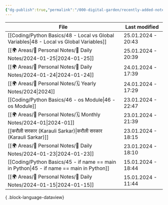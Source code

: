 ```yaml
---
{"dg-publish":true,"permalink":"/000-digital-garden/recently-added-notes/","dgPassFrontmatter":true,"noteIcon":"3","created":"2023-12-14T09:08:44.430+05:30","updated":"2023-12-14T09:12:52.432+05:30"}
---
```


| File                                                                                       | Last modified      |
| ------------------------------------------------------------------------------------------ | ------------------ |
| [[Coding/Python Basics/48 - Local vs Global Variables\|48 - Local vs Global Variables]] | 25.01.2024 - 20:43 |
| [[🌍 Areas/📧 Personal Notes/📓 Daily Notes/2024-01-25\|2024-01-25]]                    | 25.01.2024 - 20:39 |
| [[🌍 Areas/📧 Personal Notes/📓 Daily Notes/2024-01-24\|2024-01-24]]                    | 24.01.2024 - 17:39 |
| [[🌍 Areas/📧 Personal Notes/🗓 Yearly Notes/2024\|2024]]                               | 24.01.2024 - 17:29 |
| [[Coding/Python Basics/46 - os Module\|46 - os Module]]                                 | 23.01.2024 - 22:47 |
| [[🌍 Areas/📧 Personal Notes/🗓 Monthly Notes/2024-01\|2024-01]]                        | 23.01.2024 - 21:39 |
| [[करौली सरकार (Karauli Sarkar)\|करौली सरकार (Karauli Sarkar)]]                          | 23.01.2024 - 18:15 |
| [[🌍 Areas/📧 Personal Notes/📓 Daily Notes/2024-01-23\|2024-01-23]]                    | 23.01.2024 - 18:10 |
| [[Coding/Python Basics/45 - if name == main in Python\|45 - if name == main in Python]] | 15.01.2024 - 18:44 |
| [[🌍 Areas/📧 Personal Notes/📓 Daily Notes/2024-01-15\|2024-01-15]]                    | 15.01.2024 - 11:44 |

{ .block-language-dataview}